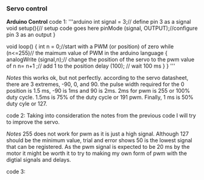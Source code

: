 ### Servo control

**Arduino Control**
code 1:
'''arduino
int signal = 3;// define pin 3 as a signal
void setup(){// setup code goes here
pinMode (signal, OUTPUT);//configure pin 3 as an output
}

void loop() {
  int n = 0;//start with a PWM (or position) of zero
  while (n<=255)// the maimum value of PWM in the arduino language
    { 
      analogWrite (signal,n);// change the position of the servo  to the pwm value of n
      n= n+1 ;// add 1 to the position 
      delay (100); // wait 100 ms
    }
}
'''

*Notes* this works ok, but not perfectly. according to the servo datasheet, there are 3 extremes, -90, 0, and 90. the pulse width required for the 0 position is 1.5 ms, -90 is 1ms and 90 is 2ms. 2ms for pwm is 255 or 100% duty cycle. 1.5ms is 75% of the duty cycle or 191 pwm. Finally, 1 ms is 50% duty cyle or 127.

code 2:
Taking into consideration the notes from the previous code I will try to improve the servo.

*Notes* 255 does not work for pwm as it is just a high signal. Although 127 should be the minimum value, trial and error shows 50 is the lowest signal that can be registered. As the pwm signal is expected to be 20 ms by the motor it might be worth it to try to making my own form of pwm with the digtial signals and delays.

code 3:


